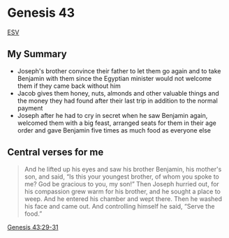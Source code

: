 # Genesis 43

[ESV](https://www.biblegateway.com/passage/?search=Genesis+43&version=ESV)

## My Summary
- Joseph's brother convince their father to let them go again and to take Benjamin with them since the Egyptian
  minister would not welcome them if they came back without him
- Jacob gives them honey, nuts, almonds and other valuable things and the money they had found after their last trip
  in addition to the normal payment
- Joseph after he had to cry in secret when he saw Benjamin again, welcomed them with a big feast, arranged seats for
  them in their age order and gave Benjamin five times as much food as everyone else

## Central verses for me
> And he lifted up his eyes and saw his brother Benjamin, his mother's son, and said, “Is this your youngest brother,
  of whom you spoke to me? God be gracious to you, my son!” Then Joseph hurried out, for his compassion grew warm
  for his brother, and he sought a place to weep. And he entered his chamber and wept there. Then he washed his face
  and came out. And controlling himself he said, “Serve the food.”

[Genesis 43:29-31](https://www.biblegateway.com/passage/?search=Genesis+43%3A29-31&version=ESV)
